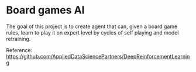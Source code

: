 # Board games AI
The goal of this project is to create agent that can, given a board game rules, learn to play it on expert level
by cycles of self playing and model retraining.

Reference: https://github.com/AppliedDataSciencePartners/DeepReinforcementLearning
